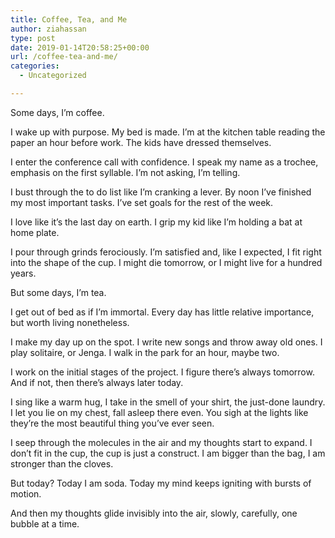 ```yaml
---
title: Coffee, Tea, and Me
author: ziahassan
type: post
date: 2019-01-14T20:58:25+00:00
url: /coffee-tea-and-me/
categories:
  - Uncategorized

---
```

Some days, I&#8217;m coffee.

I wake up with purpose. My bed is made. I&#8217;m at the kitchen table reading the paper an hour before work. The kids have dressed themselves.

I enter the conference call with confidence. I speak my name as a trochee, emphasis on the first syllable. I&#8217;m not asking, I&#8217;m telling.

I bust through the to do list like I&#8217;m cranking a lever. By noon I&#8217;ve finished my most important tasks. I&#8217;ve set goals for the rest of the week.

I love like it&#8217;s the last day on earth. I grip my kid like I&#8217;m holding a bat at home plate.

I pour through grinds ferociously. I&#8217;m satisfied and, like I expected, I fit right into the shape of the cup. I might die tomorrow, or I might live for a hundred years.

But some days, I&#8217;m tea.

I get out of bed as if I&#8217;m immortal. Every day has little relative importance, but worth living nonetheless.

I make my day up on the spot. I write new songs and throw away old ones. I play solitaire, or Jenga. I walk in the park for an hour, maybe two.

I work on the initial stages of the project. I figure there&#8217;s always tomorrow. And if not, then there&#8217;s always later today.

I sing like a warm hug, I take in the smell of your shirt, the just-done laundry. I let you lie on my chest, fall asleep there even. You sigh at the lights like they&#8217;re the most beautiful thing you&#8217;ve ever seen.

I seep through the molecules in the air and my thoughts start to expand. I don&#8217;t fit in the cup, the cup is just a construct. I am bigger than the bag, I am stronger than the cloves.

But today? Today I am soda. Today my mind keeps igniting with bursts of motion.

And then my thoughts glide invisibly into the air, slowly, carefully, one bubble at a time.